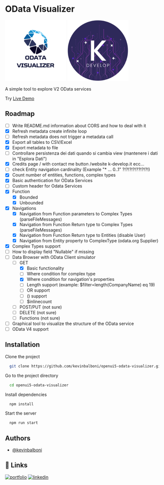 # OData Visualizer
<p float="left">
<img src="https://raw.githubusercontent.com/kevinbalboni/openui5-odata-visualizer/main/webapp/img/Logo_trasparente_piccolo_new.png" width="200" heigth="200">
<img src="https://raw.githubusercontent.com/kevinbalboni/openui5-odata-visualizer/main/webapp/img/Logo_trasparente_piccolo2.png" width="200" heigth="200">
</p>

A simple tool to explore V2 OData services

Try <a href="https://kevinbalboni.github.io/openui5-odata-visualizer/" target="_blank">Live Demo</a>

## Roadmap

- [ ] Write README.md information about CORS and how to deal with it
- [X] Refresh metadata create infinite loop
- [ ] Refresh metadata does not trigger a metadata call
- [X] Export all tables to CSV/Excel
- [X] Export metadata to file
- [ ] Controllare persistenza dei dati quando si cambia view (mantenere i dati in "Esplora Dati")
- [X] Credits page / with contact me button /website k-develop.it ecc...
- [ ] check Entity navigation cardinality (Example "* ... 0..1" ?!?!?!?!??!?!?!)
- [X] Count number of entities, functions, complex types
- [X] Basic authentication for OData Services
- [ ] Custom header for Odata Services
- [X] Function 
  - [X] Bounded
  - [X] Unbounded
- [X] Navigations
  - [X] Navigation from Function parameters to Complex Types (parseFileMessages)
  - [X] Navigation from Function Return type to Complex Types (parseFileMessages)
  - [X] Navigation from Function Return type to Entities (disable User)
  - [X] Navigation from Entity property to ComplexType (odata.org Supplier)
- [X] Complex Types support
- [ ] How to display field "Nullable" if missing 
- [ ] Data Browser with OData Client simulator 
  - [ ] GET
    - [X] Basic functionality
    - [ ] Where condition for complex type
    - [X] Where condition for navigation's properties
    - [ ] Length support (example: $filter=length(CompanyName) eq 19)
    - [ ] OR support 
    - [ ] () support
    - [ ] $inlinecount
  - [ ] POST/PUT (not sure)
  - [ ] DELETE (not sure)
  - [ ] Functions (not sure)
- [ ] Graphical tool to visualize the structure of the OData service
- [ ] OData V4 support

## Installation

Clone the project

```bash
  git clone https://github.com/kevinbalboni/openui5-odata-visualizer.git
```
Go to the project directory

```bash
  cd openui5-odata-visualizer
```

Install dependencies

```bash
  npm install
```

Start the server

```bash
  npm run start
```

## Authors

- [@kevinbalboni](https://github.com/kevinbalboni)

## 🔗 Links
[![portfolio](https://img.shields.io/badge/my_portfolio-000?style=for-the-badge&logo=ko-fi&logoColor=white)](http://k-develop.it/)
[![linkedin](https://img.shields.io/badge/linkedin-0A66C2?style=for-the-badge&logo=linkedin&logoColor=white)](https://www.linkedin.com/in/kevin-balboni/)
